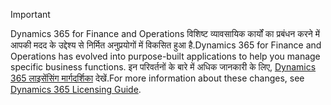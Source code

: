 > [!IMPORTANT]
> <span data-ttu-id="b268e-101">Dynamics 365 for Finance and Operations विशिष्ट व्यावसायिक कार्यों का प्रबंधन करने में आपकी मदद के उद्देश्य से निर्मित अनुप्रयोगों में विकसित हुआ है.</span><span class="sxs-lookup"><span data-stu-id="b268e-101">Dynamics 365 for Finance and Operations has evolved into purpose-built applications to help you manage specific business functions.</span></span> <span data-ttu-id="b268e-102">इन परिवर्तनों के बारे में अधिक जानकारी के लिए, [Dynamics 365 लाइसेंसिंग मार्गदर्शिका](https://mbs.microsoft.com/Files/public/365/Dynamics365LicensingGuide.pdf) देखें.</span><span class="sxs-lookup"><span data-stu-id="b268e-102">For more information about these changes, see [Dynamics 365 Licensing Guide](https://mbs.microsoft.com/Files/public/365/Dynamics365LicensingGuide.pdf).</span></span>
 
